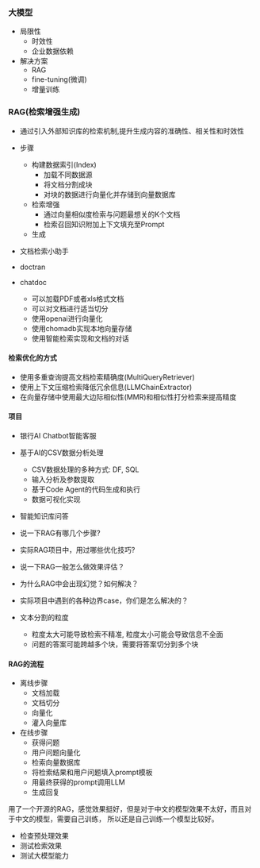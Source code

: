 ### 大模型
- 局限性
    - 时效性
    - 企业数据依赖
- 解决方案
    - RAG
    - fine-tuning(微调)
    - 增量训练

### RAG(检索增强生成)
- 通过引入外部知识库的检索机制,提升生成内容的准确性、相关性和时效性

- 步骤
    - 构建数据索引(Index)
        - 加载不同数据源
        - 将文档分割成块
        - 对块的数据进行向量化并存储到向量数据库
    - 检索增强
        - 通过向量相似度检索与问题最想关的K个文档
        - 检索召回知识附加上下文填充至Prompt
    - 生成


- 文档检索小助手
- doctran
- chatdoc
    - 可以加载PDF或者xls格式文档
    - 可以对文档进行适当切分
    - 使用openai进行向量化
    - 使用chomadb实现本地向量存储
    - 使用智能检索实现和文档的对话

#### 检索优化的方式
- 使用多重查询提高文档检索精确度(MultiQueryRetriever)
- 使用上下文压缩检索降低冗余信息(LLMChainExtractor)
- 在向量存储中使用最大边际相似性(MMR)和相似性打分检索来提高精度


#### 项目

- 银行AI Chatbot智能客服

- 基于AI的CSV数据分析处理
    - CSV数据处理的多种方式: DF, SQL
    - 输入分析及参数提取
    - 基于Code Agent的代码生成和执行
    - 数据可视化实现

- 智能知识库问答
- 说一下RAG有哪几个步骤?
- 实际RAG项目中，用过哪些优化技巧?
- 说一下RAG一般怎么做效果评估？ 
- 为什么RAG中会出现幻觉？如何解决？ 
- 实际项目中遇到的各种边界case，你们是怎么解决的？
- 文本分割的粒度
    - 粒度太大可能导致检索不精准, 粒度太小可能会导致信息不全面
    - 问题的答案可能跨越多个块，需要将答案切分到多个块

#### RAG的流程
- 离线步骤
  - 文档加载
  - 文档切分
  - 向量化
  - 灌入向量库
- 在线步骤
    - 获得问题
    - 用户问题向量化
    - 检索向量数据库
    - 将检索结果和用户问题填入prompt模板
    - 用最终获得的prompt调用LLM
    - 生成回复

用了一个开源的RAG，感觉效果挺好，但是对于中文的模型效果不太好，而且对于中文的模型，需要自己训练，
所以还是自己训练一个模型比较好。
- 检查预处理效果
- 测试检索效果
- 测试大模型能力
